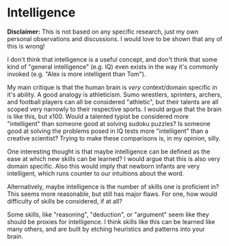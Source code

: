 # Intelligence

**Disclaimer:** This is not based on any specific research, just my own personal
observations and discussions.
I would love to be shown that any of this is wrong!

I don't think that intelligence is a useful concept, and don't think that some
kind of "general intelligence" (e.g. IQ) even exists in the way it's commonly
invoked (e.g. "Alex is more intelligent than Tom").

My main critique is that the human brain is _very_ context/domain specific in
it's ability.
A good analogy is athleticism.
Sumo wrestlers, sprinters, archers, and football players can all be considered
"athletic", but their talents are all scoped very narrowly to their respective
sports.
I would argue that the brain is like this, but x100.
Would a talented typist be considered more "intelligent" than someone good at
solving sudoku puzzles?
Is someone good at solving the problems posed in IQ tests more "intelligent"
than a creative scientist?
Trying to make these comparisons is, in my opinion, silly.

One interesting thought is that maybe intelligence can be defined as the ease at
which new skills can be learned?
I would argue that this is also very domain specific.
Also this would imply that newborn infants are very intelligent, which runs
counter to our intuitions about the word.

Alternatively, maybe intelligence is the number of skills one is proficient in?
This seems more reasonable, but still has major flaws.
For one, how would difficulty of skills be considered, if at all?

Some skills, like "reasoning", "deduction", or "argument" seem like they should
be proxies for intelligence.
I think skills like this can be learned like many others, and are built by
etching heuristics and patterns into your brain.
